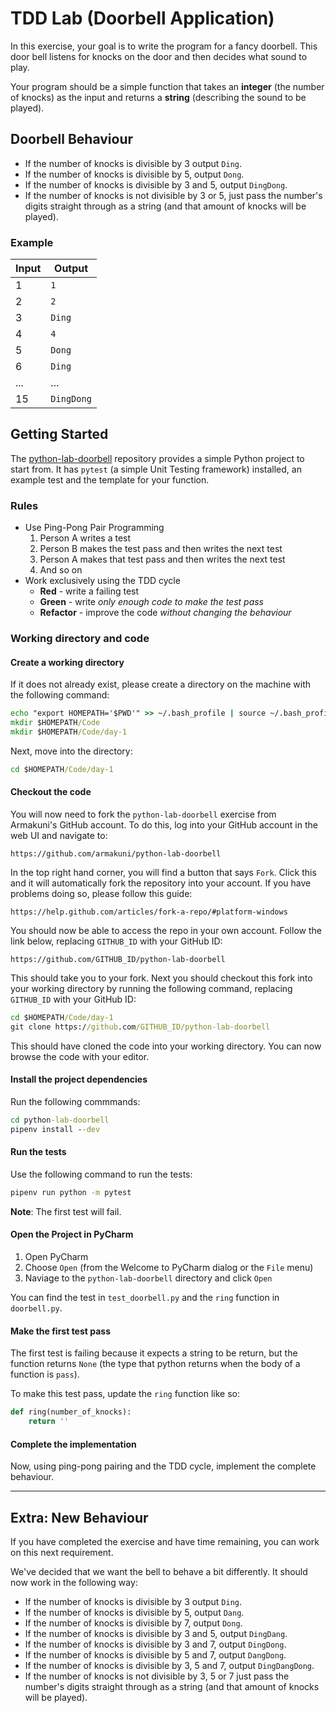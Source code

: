 # TDD Lab (Doorbell Application)

In this exercise, your goal is to write the program for a fancy
doorbell. This door bell listens for knocks on the door and then decides
what sound to play.

Your program should be a simple function that takes an **integer** (the
number of knocks) as the input and returns a **string** (describing the
sound to be played).

## Doorbell Behaviour

  - If the number of knocks is divisible by 3 output `Ding`.
  - If the number of knocks is divisible by 5, output `Dong`.
  - If the number of knocks is divisible by 3 and 5, output `DingDong`.
  - If the number of knocks is not divisible by 3 or 5, just pass the
    number's digits straight through as a string (and that amount of
    knocks will be played).

### Example

| Input | Output     |
| ----- | ---------- |
| 1     | `1`        |
| 2     | `2`        |
| 3     | `Ding`     |
| 4     | `4`        |
| 5     | `Dong`     |
| 6     | `Ding`     |
| ...   | ...        |
| 15    | `DingDong` |

## Getting Started

The
[python-lab-doorbell](https://github.com/armakuni/python-lab-doorbell)
repository provides a simple Python project to start from. It has
`pytest` (a simple Unit Testing framework) installed, an example test
and the template for your function.

### Rules

  - Use Ping-Pong Pair Programming
    1.  Person A writes a test
    2.  Person B makes the test pass and then writes the next test
    3.  Person A makes that test pass and then writes the next test
    4.  And so on
  - Work exclusively using the TDD cycle
      - **Red** - write a failing test
      - **Green** - write *only enough code to make the test pass*
      - **Refactor** - improve the code *without changing the behaviour*

### Working directory and code

#### Create a working directory

If it does not already exist, please create a directory on the machine
with the following command:

``` cmd
echo "export HOMEPATH='$PWD'" >> ~/.bash_profile | source ~/.bash_profile
mkdir $HOMEPATH/Code
mkdir $HOMEPATH/Code/day-1
```

Next, move into the directory:

``` cmd
cd $HOMEPATH/Code/day-1
```

#### Checkout the code

You will now need to fork the `python-lab-doorbell` exercise from
Armakuni's GitHub account. To do this, log into your GitHub account in
the web UI and navigate to:

    https://github.com/armakuni/python-lab-doorbell

In the top right hand corner, you will find a button that says `Fork`.
Click this and it will automatically fork the repository into your
account. If you have problems doing so, please follow this guide:

    https://help.github.com/articles/fork-a-repo/#platform-windows

You should now be able to access the repo in your own account. Follow
the link below, replacing `GITHUB_ID` with your GitHub ID:

    https://github.com/GITHUB_ID/python-lab-doorbell

This should take you to your fork. Next you should checkout this fork
into your working directory by running the following command, replacing
`GITHUB_ID` with your GitHub ID:

``` cmd
cd $HOMEPATH/Code/day-1
git clone https://github.com/GITHUB_ID/python-lab-doorbell
```

This should have cloned the code into your working directory. You can
now browse the code with your editor.

#### Install the project dependencies

Run the following commmands:

``` cmd
cd python-lab-doorbell
pipenv install --dev
```

#### Run the tests

Use the following command to run the tests:

``` cmd
pipenv run python -m pytest
```

**Note**: The first test will fail.

#### Open the Project in PyCharm

1.  Open PyCharm
2.  Choose `Open` (from the Welcome to PyCharm dialog or the `File`
    menu)
3.  Naviage to the `python-lab-doorbell` directory and click `Open`

You can find the test in `test_doorbell.py` and the `ring` function in
`doorbell.py`.

#### Make the first test pass

The first test is failing because it expects a string to be return, but
the function returns `None` (the type that python returns when the body
of a function is `pass`).

To make this test pass, update the `ring` function like so:

``` python
def ring(number_of_knocks):
    return ''
```

#### Complete the implementation

Now, using ping-pong pairing and the TDD cycle, implement the complete
behaviour.

-----

## Extra: New Behaviour

If you have completed the exercise and have time remaining, you can work
on this next requirement.

We've decided that we want the bell to behave a bit differently. It
should now work in the following way:

  - If the number of knocks is divisible by 3 output `Ding`.
  - If the number of knocks is divisible by 5, output `Dang`.
  - If the number of knocks is divisible by 7, output `Dong`.
  - If the number of knocks is divisible by 3 and 5, output `DingDang`.
  - If the number of knocks is divisible by 3 and 7, output `DingDong`.
  - If the number of knocks is divisible by 5 and 7, output `DangDong`.
  - If the number of knocks is divisible by 3, 5 and 7, output
    `DingDangDong`.
  - If the number of knocks is not divisible by 3, 5 or 7 just pass the
    number's digits straight through as a string (and that amount of
    knocks will be played).
